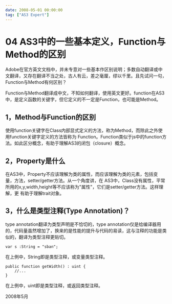 ```yaml
---
date: 2008-05-01 00:00:00
tag: ["AS3 Expert"]
---
```

# 04 AS3中的一些基本定义，Function与Method的区别

Adobe在官方英文文档中，并未专意对一些基本作区别说明；多数自动翻译或中文翻译，又存在翻译不当之处，古人有云，差之毫厘，缪以千里。且先试问一句，Function与Method有何区别？

Function与Method翻译成中文，不知如何翻译，使用英文更好。function在AS3中，是定义函数的关键字，但它定义的不一定是Function，也可能是Method。

## 1，Method与Function的区别

使用function关键字在Class内部显式定义的方法，称为Method，而除此之外使用function关键字定义的方法皆称为 Function。Function类似于js中的function方法。如此区分概念，有助于理解AS3的闭包（closure）概念。

## 2，Property是什么

在AS3中，Property不应该理解为类的属性，而应该理解为类的元素，包括变量，方法，setter/getter方法。从一个角度讲，在 AS3中，Class没有属性，平常所用的x,y,width,height等不应该称为"属性"，它们是setter/getter方法。这样理解，更 有助于理解trait对象。

## 3，什么是类型注释(Type Annotation)？

type annotation翻译为类型声明是不恰切的，type annotation仅是给编译器用的，代码量虽然增加了，换来的是性能的提升与代码的易读，这与注释的功能是类似的，翻译为类型注释更贴切。

```
var s :String = "sban";
```

在上例中，String即是类型注释，或变量类型注释。

```
public function getWidth() : uint {
    //...
}
```

在上例中，uint即是类型注释，或返回类型注释。

2008年5月